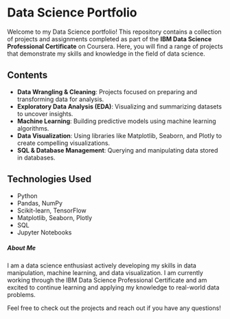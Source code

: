 # Data Science Portfolio

Welcome to my Data Science portfolio! This repository contains a collection of projects and assignments completed as part of the **IBM Data Science Professional Certificate** on Coursera. Here, you will find a range of projects that demonstrate my skills and knowledge in the field of data science.

## Contents

- **Data Wrangling & Cleaning**: Projects focused on preparing and transforming data for analysis.
- **Exploratory Data Analysis (EDA)**: Visualizing and summarizing datasets to uncover insights.
- **Machine Learning**: Building predictive models using machine learning algorithms.
- **Data Visualization**: Using libraries like Matplotlib, Seaborn, and Plotly to create compelling visualizations.
- **SQL & Database Management**: Querying and manipulating data stored in databases.

## Technologies Used

- Python
- Pandas, NumPy
- Scikit-learn, TensorFlow
- Matplotlib, Seaborn, Plotly
- SQL
- Jupyter Notebooks


##### **About Me**
I am a data science enthusiast actively developing my skills in data manipulation, machine learning, and data visualization. I am currently working through the IBM Data Science Professional Certificate and am excited to continue learning and applying my knowledge to real-world data problems.

Feel free to check out the projects and reach out if you have any questions!
